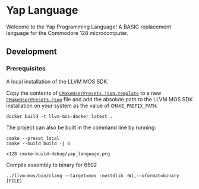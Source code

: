 # Yap Language

Welcome to the Yap Programming Language! A BASIC replacement language for the Commodore 128 microcomputer.

## Development

### Prerequisites

A local installation of the LLVM MOS SDK.

Copy the contents of [`CMakeUserPresets.json.template`](./CMakeUserPresets.json.template) to a new
[`CMakeUserPresets.json`](./CMakeUserPresets.json) file and add the absolute path to the LLVM MOS SDK installation on
your system as the value of `CMAKE_PREFIX_PATH`.

```shell
docker build -t llvm-mos-docker:latest .
```

The project can also be built in the command line by running:

```shell
cmake --preset local
cmake --build build -j 6
```

```shell
x128 cmake-build-debug/yap_language.prg
```

Compile assembly to binary for 6502

```shell
../llvm-mos/bin/clang --target=mos -nostdlib -Wl,--oformat=binary [FILE]
```

